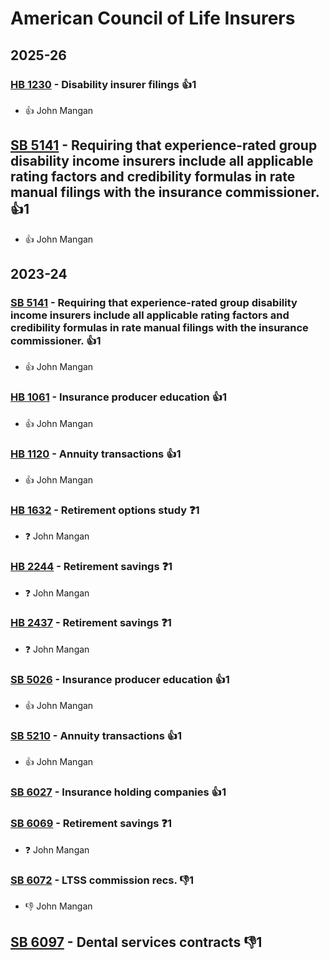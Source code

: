 # American Council of Life Insurers
## 2025-26

### [HB 1230](/bill/2025-26/hb/1230/) - Disability insurer filings 👍1  
* 👍 John Mangan

## [SB 5141](/bill/2025-26/sb/5141/) - Requiring that experience-rated group disability income insurers include all applicable rating factors and credibility formulas in rate manual filings with the insurance commissioner. 👍1  
* 👍 John Mangan

## 2023-24

### [SB 5141](/bill/2023-24/sb/5141/) - Requiring that experience-rated group disability income insurers include all applicable rating factors and credibility formulas in rate manual filings with the insurance commissioner. 👍1  
* 👍 John Mangan

### [HB 1061](/bill/2023-24/hb/1061/) - Insurance producer education 👍1  
* 👍 John Mangan

### [HB 1120](/bill/2023-24/hb/1120/) - Annuity transactions 👍1  
* 👍 John Mangan

### [HB 1632](/bill/2023-24/hb/1632/) - Retirement options study   ❓1
* ❓ John Mangan

### [HB 2244](/bill/2023-24/hb/2244/) - Retirement savings   ❓1
* ❓ John Mangan

### [HB 2437](/bill/2023-24/hb/2437/) - Retirement savings   ❓1
* ❓ John Mangan

### [SB 5026](/bill/2023-24/sb/5026/) - Insurance producer education 👍1  
* 👍 John Mangan

### [SB 5210](/bill/2023-24/sb/5210/) - Annuity transactions 👍1  
* 👍 John Mangan

### [SB 6027](/bill/2023-24/sb/6027/) - Insurance holding companies 👍1  

### [SB 6069](/bill/2023-24/sb/6069/) - Retirement savings   ❓1
* ❓ John Mangan

### [SB 6072](/bill/2023-24/sb/6072/) - LTSS commission recs.  👎1 
* 👎 John Mangan

## [SB 6097](/bill/2023-24/sb/6097/) - Dental services contracts  👎1 
